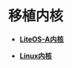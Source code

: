 # 移植内核



- **[LiteOS-A内核](porting-smallchip-kernel-a.md)**

- **[Linux内核](porting-smallchip-kernel-linux.md)**